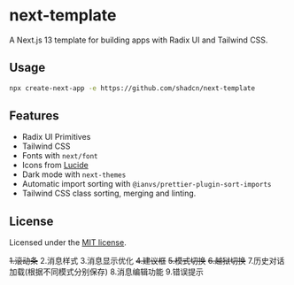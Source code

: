 # next-template

A Next.js 13 template for building apps with Radix UI and Tailwind CSS.

## Usage

```bash
npx create-next-app -e https://github.com/shadcn/next-template
```

## Features

- Radix UI Primitives
- Tailwind CSS
- Fonts with `next/font`
- Icons from [Lucide](https://lucide.dev)
- Dark mode with `next-themes`
- Automatic import sorting with `@ianvs/prettier-plugin-sort-imports`
- Tailwind CSS class sorting, merging and linting.

## License

Licensed under the [MIT license](https://github.com/shadcn/ui/blob/main/LICENSE.md).

~~1.滚动条~~
2.消息样式
3.消息显示优化
~~4.建议框~~
~~5.模式切换~~
~~6.越狱切换~~
7.历史对话加载(根据不同模式分别保存)
8.消息编辑功能
9.错误提示
